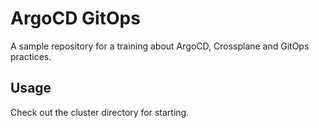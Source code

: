 # ArgoCD GitOps

A sample repository for a training about ArgoCD, Crossplane and GitOps practices.

## Usage
Check out the cluster directory for starting.